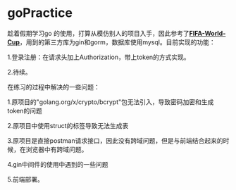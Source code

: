 # goPractice

趁着假期学习go 的使用，打算从模仿别人的项目入手，因此参考了[**FIFA-World-Cup**](https://github.com/GopherCoder/FIFA-World-Cup)，用到的第三方库为gin和gorm，数据库使用mysql。目前实现的功能：

1.登录注册：在请求头加上Authorization，带上token的方式实现。

2.待续。

在练习的过程中解决的一些问题：

1.原项目的"golang.org/x/crypto/bcrypt"包无法引入，导致密码加密和生成token的问题

2.原项目中使用struct的标签导致无法生成表

3.原项目是直接postman请求接口，因此没有跨域问题，但是与前端结合起来的时候，在浏览器中有跨域问题。

4.gin中间件的使用中遇到的一些问题

5.前端部署。

